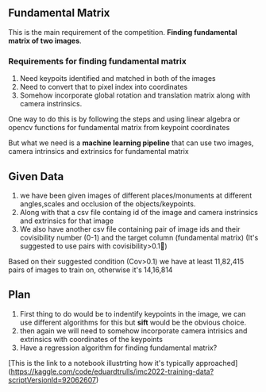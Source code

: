 
## Fundamental Matrix

This is the main requirement of the competition. **Finding fundamental matrix of two images**. 

### Requirements for finding fundamental matrix
1. Need keypoits identified and matched in both of the images
2. Need to convert that to pixel index into coordinates
3. Somehow incorporate global rotation and translation matrix along with camera instrinsics.

One way to do this is by following the steps and using linear algebra or opencv functions for fundamental matrix from keypoint coordinates

But what we need is a **machine learning pipeline** that can use two images, camera intrinsics and extrinsics for fundamental matrix

## Given Data

1. we have been given images of different places/monuments at different angles,scales and occlusion of the objects/keypoints.
2. Along with that a csv file containg id of the image and camera instrinsics and extrinsics for that image
3. We also have another csv file containing pair of image ids and their covisibility number (0-1) and the target column (fundamental matrix) (It's suggested to use pairs with covisibility>0.1)

Based on their suggested condition (Cov>0.1) we have at least 11,82,415 pairs of images to train on, otherwise it's 14,16,814
## Plan
1. First thing to do would be to indentify keypoints in the image, we can use different algorithms for this but **sift** would be the obvious choice.
2. then again we will need to somehow incorporate camera intrisics and extrinsics with coordinates of the keypoints
3. Have a regression algorithm for finding fundamental matrix?

[This is the link to a notebook illustrting how it's typically approached] (https://kaggle.com/code/eduardtrulls/imc2022-training-data?scriptVersionld=92062607)
